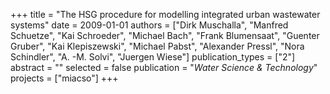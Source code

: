 +++
title = "The HSG procedure for modelling integrated urban wastewater systems"
date = 2009-01-01
authors = ["Dirk Muschalla", "Manfred Schuetze", "Kai Schroeder", "Michael Bach", "Frank Blumensaat", "Guenter Gruber", "Kai Klepiszewski", "Michael Pabst", "Alexander Pressl", "Nora Schindler", "A. -M. Solvi", "Juergen Wiese"]
publication_types = ["2"]
abstract = ""
selected = false
publication = "*Water Science & Technology*"
projects = ["miacso"]
+++

